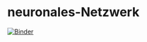 # neuronales-Netzwerk



[![Binder](https://mybinder.org/badge_logo.svg)](https://mybinder.org/v2/gh/rexxum/neuronales-Netzwerk/master?labpath=Anleitung+eines+neuronalen+Netzwerkes+%283%29.ipynb)
